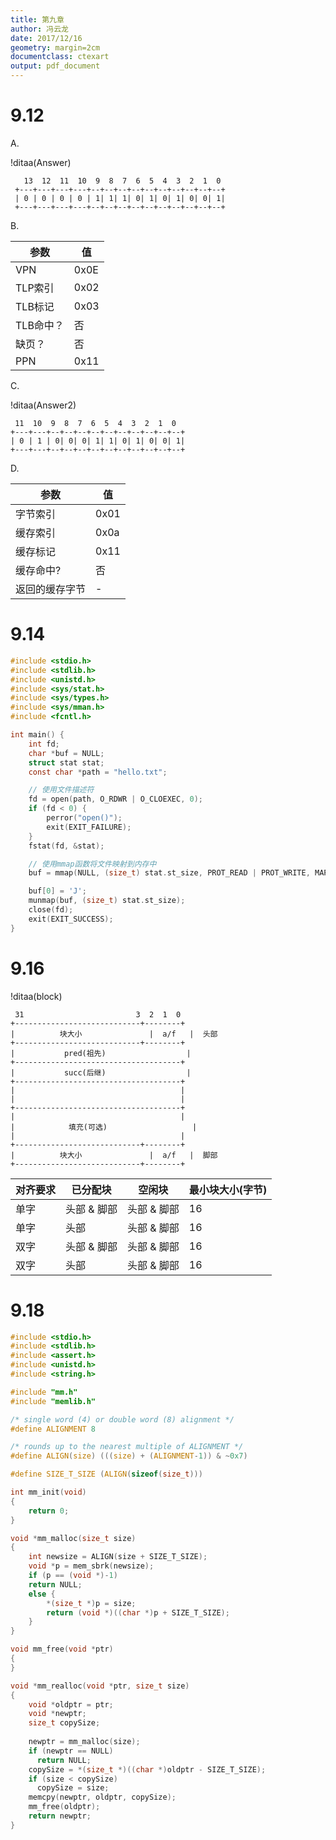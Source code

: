 ```yaml
---
title: 第九章
author: 冯云龙
date: 2017/12/16
geometry: margin=2cm
documentclass: ctexart
output: pdf_document
---
```


# 9.12
A.

!ditaa(Answer)
~~~~~~
   13  12  11  10  9  8  7  6  5  4  3  2  1  0
 +---+---+---+---+--+--+--+--+--+--+--+--+--+--+
 | 0 | 0 | 0 | 0 | 1| 1| 1| 0| 1| 0| 1| 0| 0| 1|
 +---+---+---+---+--+--+--+--+--+--+--+--+--+--+
~~~~~~

B.

|    参数   |   值    |
|-----------|---------|
|   VPN     |   0x0E  |
|  TLP索引  |   0x02  |
|  TLB标记  |   0x03  |
|  TLB命中？|   否    |
|  缺页？   |   否    |
|  PPN      |  0x11   |

C.

!ditaa(Answer2)
~~~~~~
 11  10  9  8  7  6  5  4  3  2  1  0
+---+---+--+--+--+--+--+--+--+--+--+--+
| 0 | 1 | 0| 0| 0| 1| 1| 0| 1| 0| 0| 1|
+---+---+--+--+--+--+--+--+--+--+--+--+
~~~~~~

D.

|  参数   |   值   |
|---------|--------|
|字节索引 |  0x01  |
|缓存索引 |  0x0a  |
|缓存标记 |  0x11  |
|缓存命中?|   否   |
|返回的缓存字节| - |

# 9.14

```c
#include <stdio.h>
#include <stdlib.h>
#include <unistd.h>
#include <sys/stat.h>
#include <sys/types.h>
#include <sys/mman.h>
#include <fcntl.h>

int main() {
    int fd;
    char *buf = NULL;
    struct stat stat;
    const char *path = "hello.txt";

    // 使用文件描述符
    fd = open(path, O_RDWR | O_CLOEXEC, 0);
    if (fd < 0) {
        perror("open()");
        exit(EXIT_FAILURE);
    }
    fstat(fd, &stat);

    // 使用mmap函数将文件映射到内存中
    buf = mmap(NULL, (size_t) stat.st_size, PROT_READ | PROT_WRITE, MAP_SHARED, fd, 0);

    buf[0] = 'J';
    munmap(buf, (size_t) stat.st_size);
    close(fd);
    exit(EXIT_SUCCESS);
}
```

# 9.16

!ditaa(block)
~~~~~~
 31                         3  2  1  0
+----------------------------+--------+
|          块大小               |  a/f   |  头部
+----------------------------+--------+
|           pred(祖先)                  |
+-------------------------------------+
|           succ(后继)                  |
+-------------------------------------+
|                                     |
|                                     |
+-------------------------------------+
|                                     |
|            填充(可选)                   |
|                                     |
+----------------------------+--------+
|          块大小               |  a/f   |  脚部
+----------------------------+--------+
~~~~~~

|对齐要求|已分配块|空闲块|最小块大小(字节)|
|----|----------|-----------|------------|
|单字|头部 & 脚部|头部 & 脚部|     16     |
|单字|    头部   |头部 & 脚部|     16     |
|双字|头部 & 脚部|头部 & 脚部|     16     |
|双字|    头部   |头部 & 脚部|     16     |

# 9.18

```c
#include <stdio.h>
#include <stdlib.h>
#include <assert.h>
#include <unistd.h>
#include <string.h>

#include "mm.h"
#include "memlib.h"

/* single word (4) or double word (8) alignment */
#define ALIGNMENT 8

/* rounds up to the nearest multiple of ALIGNMENT */
#define ALIGN(size) (((size) + (ALIGNMENT-1)) & ~0x7)

#define SIZE_T_SIZE (ALIGN(sizeof(size_t)))

int mm_init(void)
{
    return 0;
}

void *mm_malloc(size_t size)
{
    int newsize = ALIGN(size + SIZE_T_SIZE);
    void *p = mem_sbrk(newsize);
    if (p == (void *)-1)
	return NULL;
    else {
        *(size_t *)p = size;
        return (void *)((char *)p + SIZE_T_SIZE);
    }
}

void mm_free(void *ptr)
{
}

void *mm_realloc(void *ptr, size_t size)
{
    void *oldptr = ptr;
    void *newptr;
    size_t copySize;
    
    newptr = mm_malloc(size);
    if (newptr == NULL)
      return NULL;
    copySize = *(size_t *)((char *)oldptr - SIZE_T_SIZE);
    if (size < copySize)
      copySize = size;
    memcpy(newptr, oldptr, copySize);
    mm_free(oldptr);
    return newptr;
}
```